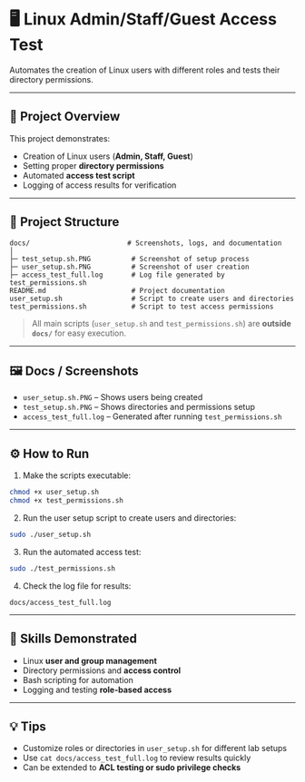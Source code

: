 # 🖥️ Linux Admin/Staff/Guest Access Test

Automates the creation of Linux users with different roles and tests their directory permissions.

---

## 🌟 Project Overview

This project demonstrates:

- Creation of Linux users (**Admin, Staff, Guest**)  
- Setting proper **directory permissions**  
- Automated **access test script**  
- Logging of access results for verification  

---

## 📁 Project Structure

```
docs/                        # Screenshots, logs, and documentation
│
├─ test_setup.sh.PNG          # Screenshot of setup process
├─ user_setup.sh.PNG          # Screenshot of user creation
├─ access_test_full.log       # Log file generated by test_permissions.sh
README.md                     # Project documentation
user_setup.sh                 # Script to create users and directories
test_permissions.sh           # Script to test access permissions
```

> All main scripts (`user_setup.sh` and `test_permissions.sh`) are **outside `docs/`** for easy execution.

---

## 🖼️ Docs / Screenshots

- `user_setup.sh.PNG` – Shows users being created  
- `test_setup.sh.PNG` – Shows directories and permissions setup  
- `access_test_full.log` – Generated after running `test_permissions.sh`

---

## ⚙️ How to Run

1. Make the scripts executable:

```bash
chmod +x user_setup.sh
chmod +x test_permissions.sh
```

2. Run the user setup script to create users and directories:

```bash
sudo ./user_setup.sh
```

3. Run the automated access test:

```bash
sudo ./test_permissions.sh
```

4. Check the log file for results:

```
docs/access_test_full.log
```

---

## 🎯 Skills Demonstrated

- Linux **user and group management**  
- Directory permissions and **access control**  
- Bash scripting for automation  
- Logging and testing **role-based access**  

---

## 💡 Tips

- Customize roles or directories in `user_setup.sh` for different lab setups  
- Use `cat docs/access_test_full.log` to review results quickly  
- Can be extended to **ACL testing or sudo privilege checks**
